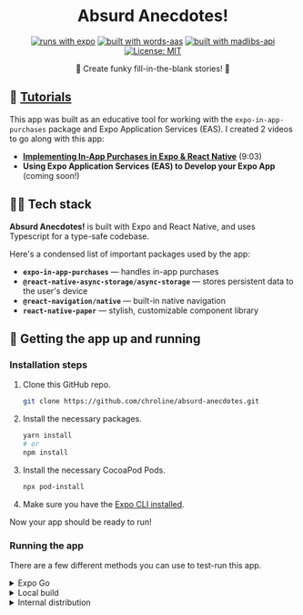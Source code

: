 <div align="center">

# Absurd Anecdotes!

[![runs with expo](https://img.shields.io/badge/Runs%20with%20Expo-4630EB.svg?style=for-the-badge&logo=EXPO&labelColor=f3f3f3&logoColor=000)](https://github.com/expo/expo)
[![built with words-aas](https://img.shields.io/badge/built%20with-words--aas-black?style=for-the-badge)](https://github.com/chroline/words-aas)
[![built with madlibs-api](https://img.shields.io/badge/built%20with-madlibs--api-black?style=for-the-badge)](https://github.com/chroline/madlibs-api)
[![License: MIT](https://img.shields.io/badge/License-MIT-blue.svg?style=for-the-badge)](https://opensource.org/licenses/MIT)


🤣 Create funky fill-in-the-blank stories! 🤣

</div>

## 🎥 [Tutorials](https://www.youtube.com/playlist?list=PL-rBG3fUBkKh3mbGGbM715MFSh15-c6lJ)

This app was built as an educative tool for working with the `expo-in-app-purchases` package and Expo Application
Services (EAS). I created 2 videos to go along with this app:

- **[Implementing In-App Purchases in Expo & React Native](https://www.youtube.com/watch?v=dyz1S6FWJ9A)** (9:03)
- **Using Expo Application Services (EAS) to Develop your Expo App** (coming soon!)

## 🧑‍💻 Tech stack

**Absurd Anecdotes!** is built with Expo and React Native, and uses Typescript for a type-safe codebase.

Here's a condensed list of important packages used by the app:

- **`expo-in-app-purchases`** — handles in-app purchases
- **`@react-native-async-storage/async-storage`** — stores persistent data to the user's device
- **`@react-navigation/native`** — built-in native navigation
- **`react-native-paper`** — stylish, customizable component library

## 🚀 Getting the app up and running

### Installation steps

1. Clone this GitHub repo.
   ```bash
   git clone https://github.com/chroline/absurd-anecdotes.git
   ```
2. Install the necessary packages.
   ```bash
   yarn install
   # or
   npm install
   ```
3. Install the necessary CocoaPod Pods.
   ```bash
   npx pod-install
   ```
4. Make sure you have the [Expo CLI installed](https://docs.expo.dev/get-started/installation/#1-expo-cli).

Now your app should be ready to run!

### Running the app

There are a few different methods you can use to test-run this app.

<details>

<summary>Expo Go</summary>

<br />

You can run this app in Expo Go by running:

```bash
expo start
```

Note that in Expo Go, in-app purchases won't work.

<br />

</details>

<details>

<summary>Local build</summary>

<br />

The most straight-forward way to run your app on a device is with the `expo run` command.

Simply run:

```bash
expo run:ios -d
# or
expo run:android -d
```

to run your app on a device.

<br />

</details>

<details>

<summary>Internal distribution</summary>

<br />

With EAS Build, you can run your app on your device without Expo Go, giving you full access to native code. To do so,
first make sure you have [the EAS CLI installed](https://docs.expo.dev/build/setup/#1-install-the-latest-eas-cli). Then,
log into your Expo user account with `eas login`.

If you're on iOS, you'll have to register your device for EAS with `eas device:create`. Read the QR code with your
phone's camera and install the provisioning profile.

To build the app for internal distribution, run:

```bash
eas build -p ios --profile development
# or
eas build -p android --profile development
```

When the build is completed, scan the QR Code to install "Absurd Anecdotes!"

</details>
